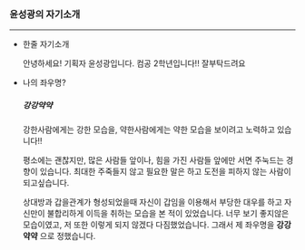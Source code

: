 ### 윤성광의 자기소개

---





* 한줄 자기소개

  안녕하세요! 기획자 윤성광입니다. 컴공 2학년입니다!! 잘부탁드려요

  

* 나의 좌우명?

  ##### 강강약약

  강한사람에게는 강한 모습을, 약한사람에게는 약한 모습을 보이려고
  노력하고 있습니다!!

  평소에는 괜찮지만, 많은 사람들 앞이나, 힘을 가진 사람들 앞에만 서면 주눅드는 경향이 있습니다.
  최대한 주죽들지 않고 필요한 말은 하고 도전을 피하지 않는 사람이 되고싶습니다.

  상대방과 갑을관계가 형성되었을때 자신이 갑임을 이용해서 부당한 대우를 하고
  자신만이 불합리하게 이득을 취하는 모습을 본 적이 있었습니다. 
  너무 보기 좋지않은 모습이였고, 저 또한 이렇게 되지 않겠다 다짐했었습니다.
  그래서 제 좌우명을 **강강약약**  으로 정했습니다.

  

  

  








